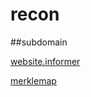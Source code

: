 # recon

##subdomain

[ website.informer ](https://website.informer.com/)

[ merklemap ](https://www.merklemap.com/)
